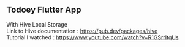 ## Todoey Flutter App

With Hive Local Storage <br>
Link to Hive documentation : https://pub.dev/packages/hive  <br>
Tutorial I watched : https://www.youtube.com/watch?v=R1GSrrItqUs
